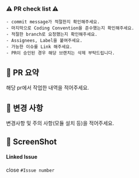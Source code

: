 ### ⚠️  PR check list ⚠️
```
- commit message가 적절한지 확인해주세요. 
- 마지막으로 Coding Convention을 준수했는지 확인해주세요.
- 적절한 branch로 요청했는지 확인해주세요.
- Assignees, Label을 붙여주세요.
- 가능한 이슈를 Link 해주세요.
- PR이 승인된 경우 해당 브랜치는 삭제 부탁드립니다.
```

## 🌈 PR 요약
해당 pr에서 작업한 내역을 적어주세요.

## 📌 변경 사항
변경사항 및 주의 사항(모듈 설치 등)을 적어주세요.

## 📸 ScreenShot


#### Linked Issue
close `#Issue number`
